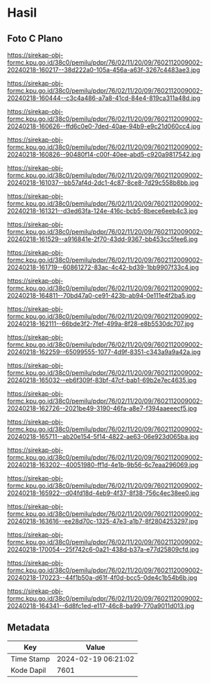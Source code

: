# Hasil

## Foto C Plano

https://sirekap-obj-formc.kpu.go.id/38c0/pemilu/pdpr/76/02/11/20/09/7602112009002-20240218-160217--38d222a0-105a-456a-a63f-3267c4483ae3.jpg

https://sirekap-obj-formc.kpu.go.id/38c0/pemilu/pdpr/76/02/11/20/09/7602112009002-20240218-160444--c3c4a486-a7a8-41cd-84e4-819ca311a48d.jpg

https://sirekap-obj-formc.kpu.go.id/38c0/pemilu/pdpr/76/02/11/20/09/7602112009002-20240218-160626--ffd6c0e0-7ded-40ae-94b9-e9c21d060cc4.jpg

https://sirekap-obj-formc.kpu.go.id/38c0/pemilu/pdpr/76/02/11/20/09/7602112009002-20240218-160826--90480f14-c00f-40ee-abd5-c920a9817542.jpg

https://sirekap-obj-formc.kpu.go.id/38c0/pemilu/pdpr/76/02/11/20/09/7602112009002-20240218-161037--bb57af4d-2dc1-4c87-8ce8-7d29c558b8bb.jpg

https://sirekap-obj-formc.kpu.go.id/38c0/pemilu/pdpr/76/02/11/20/09/7602112009002-20240218-161321--d3ed63fa-124e-416c-bcb5-8bece6eeb4c3.jpg

https://sirekap-obj-formc.kpu.go.id/38c0/pemilu/pdpr/76/02/11/20/09/7602112009002-20240218-161529--a916841e-2f70-43dd-9367-bb453cc5fee6.jpg

https://sirekap-obj-formc.kpu.go.id/38c0/pemilu/pdpr/76/02/11/20/09/7602112009002-20240218-161719--60861272-83ac-4c42-bd39-1bb9907f33c4.jpg

https://sirekap-obj-formc.kpu.go.id/38c0/pemilu/pdpr/76/02/11/20/09/7602112009002-20240218-164811--70bd47a0-ce91-423b-ab94-0e111e4f2ba5.jpg

https://sirekap-obj-formc.kpu.go.id/38c0/pemilu/pdpr/76/02/11/20/09/7602112009002-20240218-162111--66bde3f2-7fef-499a-8f28-e8b5530dc707.jpg

https://sirekap-obj-formc.kpu.go.id/38c0/pemilu/pdpr/76/02/11/20/09/7602112009002-20240218-162259--65099555-1077-4d9f-8351-c343a9a9a42a.jpg

https://sirekap-obj-formc.kpu.go.id/38c0/pemilu/pdpr/76/02/11/20/09/7602112009002-20240218-165032--eb6f309f-83bf-47cf-bab1-69b2e7ec4635.jpg

https://sirekap-obj-formc.kpu.go.id/38c0/pemilu/pdpr/76/02/11/20/09/7602112009002-20240218-162726--2021be49-3190-46fa-a8e7-f394aaeeecf5.jpg

https://sirekap-obj-formc.kpu.go.id/38c0/pemilu/pdpr/76/02/11/20/09/7602112009002-20240218-165711--ab20e154-5f14-4822-ae63-06e923d065ba.jpg

https://sirekap-obj-formc.kpu.go.id/38c0/pemilu/pdpr/76/02/11/20/09/7602112009002-20240218-163202--40051980-ff1d-4e1b-9b56-6c7eaa296069.jpg

https://sirekap-obj-formc.kpu.go.id/38c0/pemilu/pdpr/76/02/11/20/09/7602112009002-20240218-165922--d04fd18d-4eb9-4f37-8f38-756c4ec38ee0.jpg

https://sirekap-obj-formc.kpu.go.id/38c0/pemilu/pdpr/76/02/11/20/09/7602112009002-20240218-163616--ee28d70c-1325-47e3-a1b7-8f2804253297.jpg

https://sirekap-obj-formc.kpu.go.id/38c0/pemilu/pdpr/76/02/11/20/09/7602112009002-20240218-170054--25f742c6-0a21-438d-b37a-e77d25809cfd.jpg

https://sirekap-obj-formc.kpu.go.id/38c0/pemilu/pdpr/76/02/11/20/09/7602112009002-20240218-170223--44f1b50a-d61f-4f0d-bcc5-0de4c1b54b6b.jpg

https://sirekap-obj-formc.kpu.go.id/38c0/pemilu/pdpr/76/02/11/20/09/7602112009002-20240218-164341--6d8fc1ed-e117-46c8-ba99-770a9011d013.jpg


## Metadata

| Key        | Value               |
| ---------- | ------------------- |
| Time Stamp | 2024-02-19 06:21:02 |
| Kode Dapil | 7601                |



